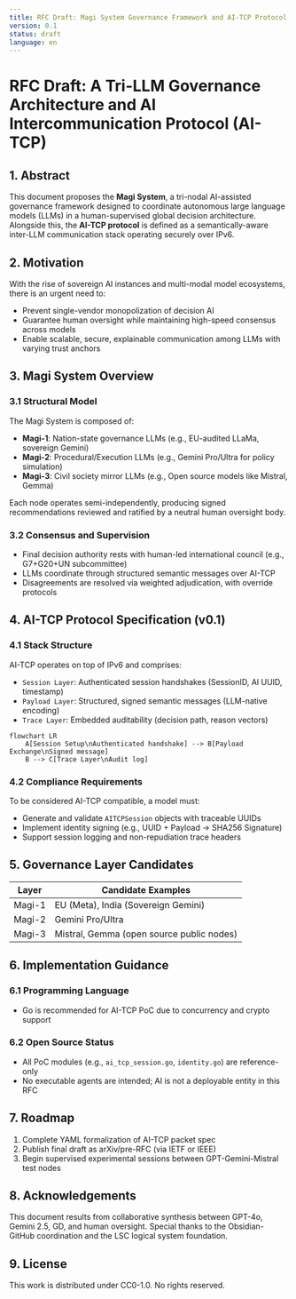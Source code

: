 ```yaml
---
title: RFC Draft: Magi System Governance Framework and AI-TCP Protocol
version: 0.1
status: draft
language: en
---
```


# RFC Draft: A Tri-LLM Governance Architecture and AI Intercommunication Protocol (AI-TCP)

## 1. Abstract

This document proposes the **Magi System**, a tri-nodal AI-assisted governance framework designed to coordinate autonomous large language models (LLMs) in a human-supervised global decision architecture. Alongside this, the **AI-TCP protocol** is defined as a semantically-aware inter-LLM communication stack operating securely over IPv6.

## 2. Motivation

With the rise of sovereign AI instances and multi-modal model ecosystems, there is an urgent need to:

- Prevent single-vendor monopolization of decision AI
- Guarantee human oversight while maintaining high-speed consensus across models
- Enable scalable, secure, explainable communication among LLMs with varying trust anchors

## 3. Magi System Overview

### 3.1 Structural Model
The Magi System is composed of:

- **Magi-1**: Nation-state governance LLMs (e.g., EU-audited LLaMa, sovereign Gemini)
- **Magi-2**: Procedural/Execution LLMs (e.g., Gemini Pro/Ultra for policy simulation)
- **Magi-3**: Civil society mirror LLMs (e.g., Open source models like Mistral, Gemma)

Each node operates semi-independently, producing signed recommendations reviewed and ratified by a neutral human oversight body.

### 3.2 Consensus and Supervision

- Final decision authority rests with human-led international council (e.g., G7+G20+UN subcommittee)
- LLMs coordinate through structured semantic messages over AI-TCP
- Disagreements are resolved via weighted adjudication, with override protocols

## 4. AI-TCP Protocol Specification (v0.1)

### 4.1 Stack Structure

AI-TCP operates on top of IPv6 and comprises:

- `Session Layer`: Authenticated session handshakes (SessionID, AI UUID, timestamp)
- `Payload Layer`: Structured, signed semantic messages (LLM-native encoding)
- `Trace Layer`: Embedded auditability (decision path, reason vectors)

```mermaid
flowchart LR
    A[Session Setup\nAuthenticated handshake] --> B[Payload Exchange\nSigned message]
    B --> C[Trace Layer\nAudit log]
```

### 4.2 Compliance Requirements

To be considered AI-TCP compatible, a model must:

- Generate and validate `AITCPSession` objects with traceable UUIDs
- Implement identity signing (e.g., UUID + Payload → SHA256 Signature)
- Support session logging and non-repudiation trace headers

## 5. Governance Layer Candidates

| Layer        | Candidate Examples                        |
|--------------|--------------------------------------------|
| Magi-1       | EU (Meta), India (Sovereign Gemini)       |
| Magi-2       | Gemini Pro/Ultra                          |
| Magi-3       | Mistral, Gemma (open source public nodes) |

## 6. Implementation Guidance

### 6.1 Programming Language
- Go is recommended for AI-TCP PoC due to concurrency and crypto support

### 6.2 Open Source Status
- All PoC modules (e.g., `ai_tcp_session.go`, `identity.go`) are reference-only
- No executable agents are intended; AI is not a deployable entity in this RFC

## 7. Roadmap

1. Complete YAML formalization of AI-TCP packet spec
2. Publish final draft as arXiv/pre-RFC (via IETF or IEEE)
3. Begin supervised experimental sessions between GPT-Gemini-Mistral test nodes

## 8. Acknowledgements

This document results from collaborative synthesis between GPT-4o, Gemini 2.5, GD, and human oversight.
Special thanks to the Obsidian-GitHub coordination and the LSC logical system foundation.

## 9. License

This work is distributed under CC0-1.0. No rights reserved.